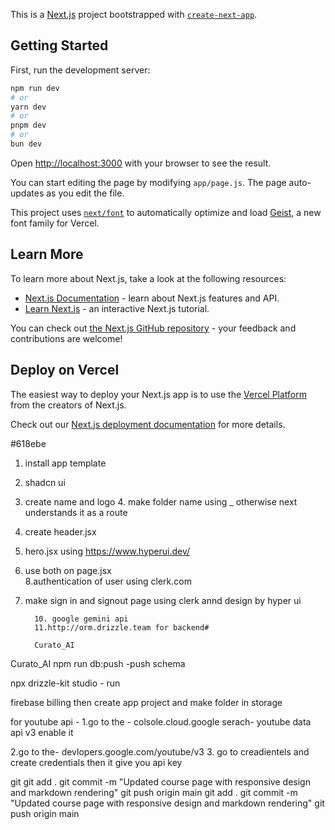 This is a [Next.js](https://nextjs.org) project bootstrapped with [`create-next-app`](https://github.com/vercel/next.js/tree/canary/packages/create-next-app).

## Getting Started

First, run the development server:

```bash
npm run dev
# or
yarn dev
# or
pnpm dev
# or
bun dev
```

Open [http://localhost:3000](http://localhost:3000) with your browser to see the result.

You can start editing the page by modifying `app/page.js`. The page auto-updates as you edit the file.

This project uses [`next/font`](https://nextjs.org/docs/app/building-your-application/optimizing/fonts) to automatically optimize and load [Geist](https://vercel.com/font), a new font family for Vercel.

## Learn More

To learn more about Next.js, take a look at the following resources:

- [Next.js Documentation](https://nextjs.org/docs) - learn about Next.js features and API.
- [Learn Next.js](https://nextjs.org/learn) - an interactive Next.js tutorial.

You can check out [the Next.js GitHub repository](https://github.com/vercel/next.js) - your feedback and contributions are welcome!

## Deploy on Vercel

The easiest way to deploy your Next.js app is to use the [Vercel Platform](https://vercel.com/new?utm_medium=default-template&filter=next.js&utm_source=create-next-app&utm_campaign=create-next-app-readme) from the creators of Next.js.

Check out our [Next.js deployment documentation](https://nextjs.org/docs/app/building-your-application/deploying) for more details.


#618ebe
1. install app template
2. shadcn ui
3. create  name and logo
         4. make folder name using _ otherwise next understands it as a route
5. create header.jsx
6. hero.jsx using https://www.hyperui.dev/
7. use both on page.jsx    
8.authentication of user using clerk.com
9. make sign in and signout page using clerk annd design by hyper ui     
         
         10. google gemini api 
         11.http://orm.drizzle.team for backend#  
         
          C u r a t o _ A I 
 
  C u r a t o _ A I 
 
 
npm run db:push   -push schema     

npx drizzle-kit studio - run


firebase billing then create app project and make folder in storage 

for youtube api - 
1.go to the - colsole.cloud.google
serach- youtube data api v3
enable it 

2.go to the- devlopers.google.com/youtube/v3
 3. go to creadientels and create credentials then it give you api key



 git
  git add .
git commit -m "Updated course page with responsive design and markdown rendering"
git push origin main
 git add .
git commit -m "Updated course page with responsive design and markdown rendering"
git push origin main

